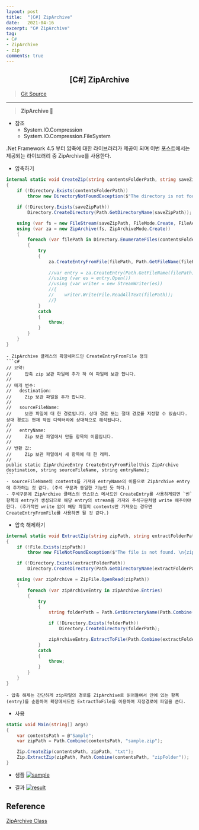 ```yaml
---
layout: post
title:  "[C#] ZipArchive"
date:   2021-04-16
excerpt: "C# ZipArchive"
tag: 
- C#
- ZipArchive
- zip
comments: true
---
```


## <center>[C#] ZipArchive</center>   

>[Git Source](https://github.com/chanos-dev/blogcode/tree/master/21-0416)

---

> <b> ZipArchive </b> 🐔

- 참조
    - System.IO.Compression
    - System.IO.Compression.FileSystem

.Net Framework 4.5 부터 압축에 대한 라이브러리가 제공이 되며 이번 포스트에서는 제공되는 라이브러리 중 ZipArchive를 사용한다.

- 압축하기
```c#
internal static void CreateZip(string contentsFolderPath, string saveZipPath, string extention = "*")
{
    if (!Directory.Exists(contentsFolderPath))
        throw new DirectoryNotFoundException($"The directory is not found. \n{contentsFolderPath}");

    if (!Directory.Exists(saveZipPath))
        Directory.CreateDirectory(Path.GetDirectoryName(saveZipPath));

    using (var fs = new FileStream(saveZipPath, FileMode.Create, FileAccess.ReadWrite))
    using (var za = new ZipArchive(fs, ZipArchiveMode.Create))
    {
        foreach (var filePath in Directory.EnumerateFiles(contentsFolderPath, $"*.{extention}", SearchOption.AllDirectories))
        {
            try
            { 
                za.CreateEntryFromFile(filePath, Path.GetFileName(filePath));
                                    
                //var entry = za.CreateEntry(Path.GetFileName(filePath));
                //using (var es = entry.Open())
                //using (var writer = new StreamWriter(es))
                //{
                //    writer.Write(File.ReadAllText(filePath));
                //}
            }
            catch
            {
                throw;
            }
        }
    }
}
```
    - ZipArchive 클래스의 확장세머드인 CreateEntryFromFile 정의
    ```c# 
    // 요약:
    //     압축 zip 보관 파일에 추가 하 여 파일에 보관 합니다.
    //
    // 매개 변수:
    //   destination:
    //     Zip 보관 파일을 추가 합니다.
    //
    //   sourceFileName:
    //     보관 파일에 대 한 경로입니다. 상대 경로 또는 절대 경로를 지정할 수 있습니다. 상대 경로는 현재 작업 디렉터리에 상대적으로 해석됩니다.
    //
    //   entryName:
    //     Zip 보관 파일에서 만들 항목의 이름입니다.
    //
    // 반환 값:
    //     Zip 보관 파일에서 새 항목에 대 한 래퍼.
    // 
    public static ZipArchiveEntry CreateEntryFromFile(this ZipArchive destination, string sourceFileName, string entryName);
    ```
    - sourceFileName의 contents를 가져와 entryName의 이름으로 ZipArchive entry에 추가하는 것 같다. (주석 구문과 동일한 기능인 듯 하다.)
    - 주석구문에 ZipArchive 클래스의 인스턴스 메서드인 CreateEntry를 사용하게되면 `빈` 항목의 entry가 생성되므로 해당 entry의 stream을 가져와 주석구문처럼 write 해주어야한다. (추가적인 write 없이 해당 파일의 contents만 가져오는 경우면 CreateEntryFromFile를 사용하면 될 것 같다.)

- 압축 해제하기
```c#
internal static void ExtractZip(string zipPath, string extractFolderPath)
{
    if (!File.Exists(zipPath))
        throw new FileNotFoundException($"The file is not found. \n{zipPath}");

    if (!Directory.Exists(extractFolderPath))
        Directory.CreateDirectory(Path.GetDirectoryName(extractFolderPath));

    using (var zipArchive = ZipFile.OpenRead(zipPath))
    {
        foreach (var zipArchiveEntry in zipArchive.Entries)
        {
            try
            {
                string folderPath = Path.GetDirectoryName(Path.Combine(extractFolderPath, zipArchiveEntry.FullName));

                if (!Directory.Exists(folderPath))
                    Directory.CreateDirectory(folderPath);

                zipArchiveEntry.ExtractToFile(Path.Combine(extractFolderPath, zipArchiveEntry.FullName));
            }
            catch
            {
                throw;
            }
        }
    }
}
```
    - 압축 해제는 간단하게 zip파일의 경로를 ZipArchive로 읽어들여서 안에 있는 항목(entry)를 순환하며 확장메서드인 ExtractToFile를 이용하여 지정경로에 파일을 쓴다.

- 사용
```c#
static void Main(string[] args)
{
    var contentsPath = @"Sample";
    var zipPath = Path.Combine(contentsPath, "sample.zip");

    Zip.CreateZip(contentsPath, zipPath, "txt");
    Zip.ExtractZip(zipPath, Path.Combine(contentsPath, "zipFolder"));
} 
```

- 샘플
<a href="{{ site.url }}/images/posts/2021-04-16/sample.png"><img src="{{ site.url }}/images/posts/2021-04-16/sample.png" alt="sample"></a> 

- 결과
<a href="{{ site.url }}/images/posts/2021-04-16/result.png"><img src="{{ site.url }}/images/posts/2021-04-16/result.png" alt="result"></a> 

## Reference

[ZipArchive Class](https://docs.microsoft.com/ko-kr/dotnet/api/system.io.compression.ziparchive?redirectedfrom=MSDN&view=net-5.0)